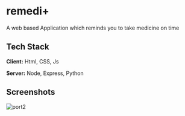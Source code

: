
# remedi+

A web based Application which reminds you to take medicine on time


## Tech Stack

**Client:** Html, CSS, Js

**Server:** Node, Express, Python


## Screenshots

![port2](https://github.com/TheHimanshuDixit/remedi_plus/assets/107857348/c09c2b04-5ce6-430d-af7d-818c2b646aeb)



